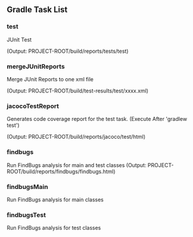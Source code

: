 ## Gradle Task List

### test 
JUnit Test  

(Output: PROJECT-ROOT/build/reports/tests/test)  

### mergeJUnitReports

Merge JUnit Reports to one xml file

(Output: PROJECT-ROOT/build/test-results/test/xxxx.xml)  

### jacocoTestReport
Generates code coverage report for the test task. (Execute After 'gradlew test')

(Output: PROJECT-ROOT/build/reports/jacoco/test/html)

### findbugs
Run FindBugs analysis for main and test classes
(Output: PROJECT-ROOT/build/reports/findbugs/findbugs.html)

### findbugsMain 
Run FindBugs analysis for main classes

### findbugsTest
Run FindBugs analysis for test classes